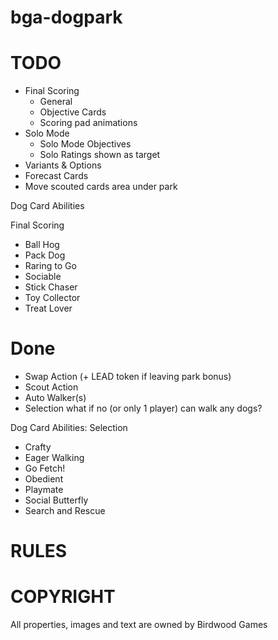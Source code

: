 # bga-dogpark

# TODO
- Final Scoring
  - General
  - Objective Cards
  - Scoring pad animations
- Solo Mode
  - Solo Mode Objectives
  - Solo Ratings shown as target
- Variants & Options
- Forecast Cards
- Move scouted cards area under park

Dog Card Abilities

Final Scoring
- Ball Hog
- Pack Dog
- Raring to Go
- Sociable
- Stick Chaser
- Toy Collector
- Treat Lover

# Done
- Swap Action (+ LEAD token if leaving park bonus)
- Scout Action
- Auto Walker(s)
- Selection what if no (or only 1 player) can walk any dogs?

Dog Card Abilities:
Selection
- Crafty
- Eager
Walking
- Go Fetch!
- Obedient
- Playmate
- Social Butterfly
- Search and Rescue




# RULES

# COPYRIGHT
All properties, images and text are owned by Birdwood Games



 